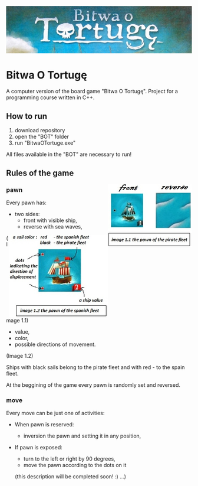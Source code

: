 
<img src="https://github.com/bsobocki/BitwaOTortuge/blob/master/images/title.jpg" />

# Bitwa O Tortugę
A computer version of the board game "Bitwa O Tortugę".
Project for a programming course written in C++.
## How to run 
1) download repository
2) open the "BOT" folder
3) run "BitwaOTortuge.exe"

All files available in the "BOT" are necessary to run!

## Rules of the game

<img src="https://github.com/bsobocki/BitwaOTortuge/blob/master/images/pirate.jpg" align="right" />

### pawn
  
Every pawn has:
  - two sides: 
    * front with visible ship,
    * reverse with sea waves,
  
<img src="https://github.com/bsobocki/BitwaOTortuge/blob/master/images/spanish.jpg" align="right" /> 
   
  (Image 1.1)

  - value, 
  - color,
  - possible directions of movement. 
  
  (Image 1.2)
  
Ships with black sails belong to the pirate fleet and with red - to the spain fleet.

At the beggining of the game every pawn is randomly set and reversed.

### move
Every move can be just one of activities:
  - When pawn is reserved:
    * inversion the pawn and setting it in any position,
  - If pawn is exposed:
    * turn to the left or right by 90 degrees,
    * move the pawn according to the dots on it
    
    (this description will be completed soon! :) ...)
